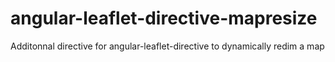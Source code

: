 # angular-leaflet-directive-mapresize
Additonnal directive for angular-leaflet-directive to dynamically redim a map
